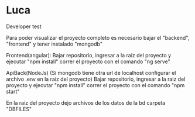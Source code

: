 # Luca
Developer test


Para poder visualizar el proyecto completo es necesario bajar el "backend", "frontend"
y tener instalado "mongodb"

Frontend(angular):
Bajar repositorio, ingresar a la raiz del proyecto y ejecutar "npm install"
correr el proyecto con el comando "ng serve"

ApiBack(NodeJs)
(Si mongodb tiene otra url de localhost configurar el archivo .env en la raiz del proyecto)
Bajar repositorio, ingresar a la raiz del proyecto y ejecutar "npm install"
correr el proyecto con el comando "npm start"

En la raiz del proyecto dejo archivos de los datos de la bd carpeta "DBFILES"
